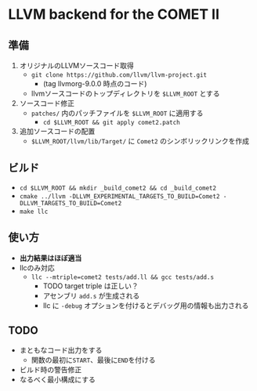# LLVM backend for the COMET II


## 準備
1. オリジナルのLLVMソースコード取得
    * `git clone https://github.com/llvm/llvm-project.git`
        * (tag llvmorg-9.0.0 時点のコード)
    * llvmソースコードのトップディレクトリを `$LLVM_ROOT` とする
2. ソースコード修正
    * `patches/` 内のパッチファイルを `$LLVM_ROOT` に適用する
        * `cd $LLVM_ROOT && git apply comet2.patch`
3. 追加ソースコードの配置
    * `$LLVM_ROOT/llvm/lib/Target/` に `Comet2` のシンボリックリンクを作成


## ビルド
* `cd $LLVM_ROOT && mkdir _build_comet2 && cd _build_comet2`
* `cmake ../llvm -DLLVM_EXPERIMENTAL_TARGETS_TO_BUILD=Comet2 -DLLVM_TARGETS_TO_BUILD=Comet2`
* `make llc`


## 使い方
* __出力結果はほぼ適当__
* llcのみ対応
    * `llc --mtriple=comet2 tests/add.ll && gcc tests/add.s`
        * TODO target triple は正しい？
        * アセンブリ `add.s` が生成される
        * llc に `-debug` オプションを付けるとデバッグ用の情報も出力される


## TODO
* まともなコード出力をする
    * 関数の最初に`START`、最後に`END`を付ける
* ビルド時の警告修正
* なるべく最小構成にする

